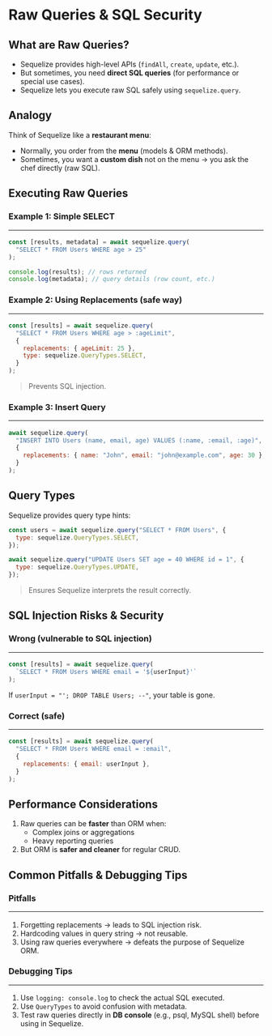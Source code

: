 # Raw Queries & SQL Security

## What are Raw Queries?

- Sequelize provides high-level APIs (`findAll`, `create`, `update`, etc.).
- But sometimes, you need **direct SQL queries** (for performance or special use cases).
- Sequelize lets you execute raw SQL safely using `sequelize.query`.

## Analogy

Think of Sequelize like a **restaurant menu**:

- Normally, you order from the **menu** (models & ORM methods).
- Sometimes, you want a **custom dish** not on the menu → you ask the chef directly (raw SQL).

## Executing Raw Queries

### Example 1: Simple SELECT<hr/>

```js
const [results, metadata] = await sequelize.query(
  "SELECT * FROM Users WHERE age > 25"
);

console.log(results); // rows returned
console.log(metadata); // query details (row count, etc.)
```

### Example 2: Using Replacements (safe way)<hr/>

```js
const [results] = await sequelize.query(
  "SELECT * FROM Users WHERE age > :ageLimit",
  {
    replacements: { ageLimit: 25 },
    type: sequelize.QueryTypes.SELECT,
  }
);
```

> Prevents SQL injection.

### Example 3: Insert Query<hr/>

```js
await sequelize.query(
  "INSERT INTO Users (name, email, age) VALUES (:name, :email, :age)",
  {
    replacements: { name: "John", email: "john@example.com", age: 30 },
  }
);
```

## Query Types

Sequelize provides query type hints:

```js
const users = await sequelize.query("SELECT * FROM Users", {
  type: sequelize.QueryTypes.SELECT,
});

await sequelize.query("UPDATE Users SET age = 40 WHERE id = 1", {
  type: sequelize.QueryTypes.UPDATE,
});
```

> Ensures Sequelize interprets the result correctly.

## SQL Injection Risks & Security

### Wrong (vulnerable to SQL injection)<hr/>

```js
const [results] = await sequelize.query(
  `SELECT * FROM Users WHERE email = '${userInput}'`
);
```

If `userInput = "'; DROP TABLE Users; --"`, your table is gone.

### Correct (safe)<hr/>

```js
const [results] = await sequelize.query(
  "SELECT * FROM Users WHERE email = :email",
  {
    replacements: { email: userInput },
  }
);
```

## Performance Considerations

1. Raw queries can be **faster** than ORM when:
   - Complex joins or aggregations
   - Heavy reporting queries
2. But ORM is **safer and cleaner** for regular CRUD.

## Common Pitfalls & Debugging Tips

### Pitfalls<hr/>

1. Forgetting replacements → leads to SQL injection risk.
2. Hardcoding values in query string → not reusable.
3. Using raw queries everywhere → defeats the purpose of Sequelize ORM.

### Debugging Tips<hr/>

1. Use `logging: console.log` to check the actual SQL executed.
2. Use `QueryTypes` to avoid confusion with metadata.
3. Test raw queries directly in **DB console** (e.g., psql, MySQL shell) before using in Sequelize.
